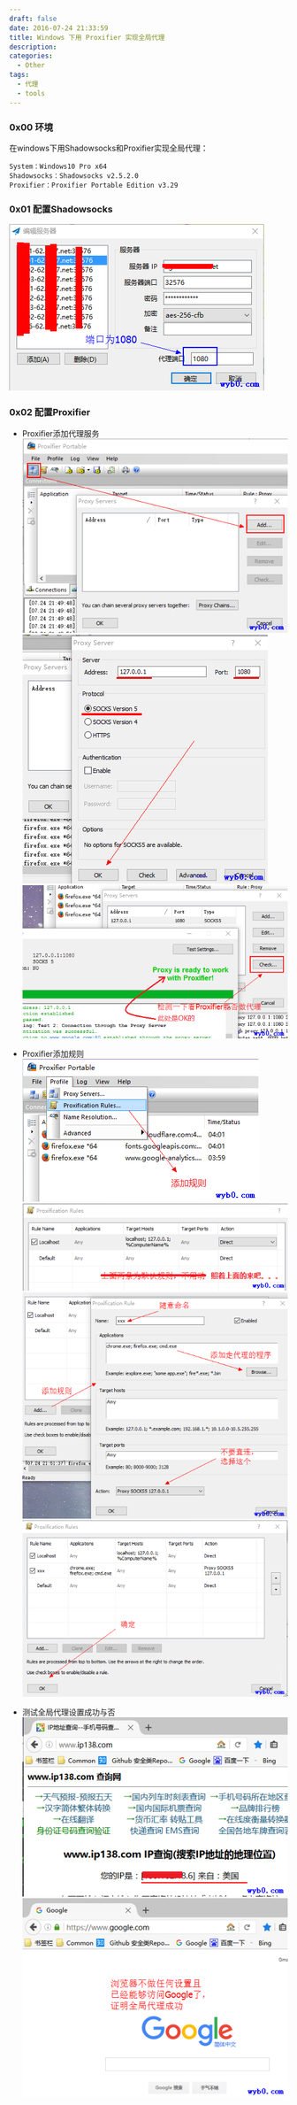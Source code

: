 ```yaml
---
draft: false
date: 2016-07-24 21:33:59
title: Windows 下用 Proxifier 实现全局代理
description: 
categories:
  - Other
tags:
  - 代理
  - tools
---
```


### 0x00 环境
在windows下用Shadowsocks和Proxifier实现全局代理：
```
System：Windows10 Pro x64
Shadowsocks：Shadowsocks v2.5.2.0 
Proxifier：Proxifier Portable Edition v3.29
```

### 0x01 配置Shadowsocks
![Windows下实现全局代理-设置shadowsocks](/img/post/global_agent_set_shadowsocks.png)

### 0x02 配置Proxifier
* Proxifier添加代理服务
![Windows下实现全局代理-添加代理服务1](/img/post/global_agent_proxifier_add_proxy_servers1.png)
![Windows下实现全局代理-添加代理服务2](/img/post/global_agent_proxifier_add_proxy_servers2.png)
![Windows下实现全局代理-检测添加的代理](/img/post/global_agent_proxifier_check_proxy.png)


* Proxifier添加规则
![Windows下实现全局代理-设置规则1](/img/post/global_agent_proxifier_set_rules1.png)
![Windows下实现全局代理-设置规则2](/img/post/global_agent_proxifier_set_rules2.png)
![Windows下实现全局代理-添加规则1](/img/post/global_agent_proxifier_add_rules1.png)
![Windows下实现全局代理-添加规则2](/img/post/global_agent_proxifier_add_rules2.png)

* 测试全局代理设置成功与否
![Windows下实现全局代理-测试全局代理是否设置成功1](/img/post/global_agent_test1.png)
![Windows下实现全局代理-测试全局代理是否设置成功2](/img/post/global_agent_test2.png)